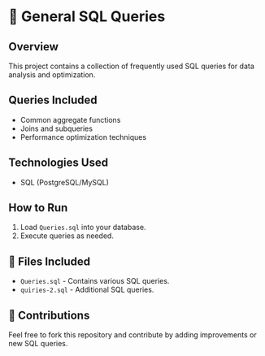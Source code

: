 # 📝 General SQL Queries

## Overview
This project contains a collection of frequently used SQL queries for data analysis and optimization.

## Queries Included
- Common aggregate functions
- Joins and subqueries
- Performance optimization techniques

## Technologies Used
- SQL (PostgreSQL/MySQL)

## How to Run
1. Load `Queries.sql` into your database.
2. Execute queries as needed.

## 📜 Files Included
- `Queries.sql` - Contains various SQL queries.
- `quiries-2.sql` - Additional SQL queries.

## 🤝 Contributions
Feel free to fork this repository and contribute by adding improvements or new SQL queries.
